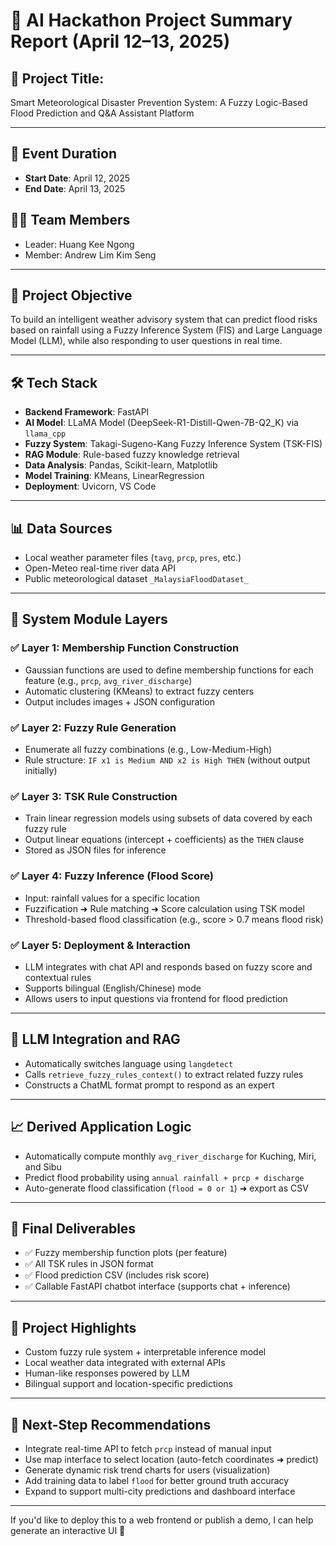 
# 🧠 AI Hackathon Project Summary Report (April 12–13, 2025)

## 📌 Project Title:
Smart Meteorological Disaster Prevention System: A Fuzzy Logic-Based Flood Prediction and Q&A Assistant Platform

---

## 📅 Event Duration
- **Start Date**: April 12, 2025
- **End Date**: April 13, 2025

## 🧑‍💻 Team Members
- Leader: Huang Kee Ngong
- Member: Andrew Lim Kim Seng

---

## 🎯 Project Objective
To build an intelligent weather advisory system that can predict flood risks based on rainfall using a Fuzzy Inference System (FIS) and Large Language Model (LLM), while also responding to user questions in real time.

---

## 🛠️ Tech Stack
- **Backend Framework**: FastAPI
- **AI Model**: LLaMA Model (DeepSeek-R1-Distill-Qwen-7B-Q2_K) via `llama_cpp`
- **Fuzzy System**: Takagi-Sugeno-Kang Fuzzy Inference System (TSK-FIS)
- **RAG Module**: Rule-based fuzzy knowledge retrieval
- **Data Analysis**: Pandas, Scikit-learn, Matplotlib
- **Model Training**: KMeans, LinearRegression
- **Deployment**: Uvicorn, VS Code

---

## 📊 Data Sources
- Local weather parameter files (`tavg`, `prcp`, `pres`, etc.)
- Open-Meteo real-time river data API
- Public meteorological dataset `_MalaysiaFloodDataset_`

---

## 🔁 System Module Layers

### ✅ Layer 1: Membership Function Construction
- Gaussian functions are used to define membership functions for each feature (e.g., `prcp`, `avg_river_discharge`)
- Automatic clustering (KMeans) to extract fuzzy centers
- Output includes images + JSON configuration

### ✅ Layer 2: Fuzzy Rule Generation
- Enumerate all fuzzy combinations (e.g., Low-Medium-High)
- Rule structure: `IF x1 is Medium AND x2 is High THEN` (without output initially)

### ✅ Layer 3: TSK Rule Construction
- Train linear regression models using subsets of data covered by each fuzzy rule
- Output linear equations (intercept + coefficients) as the `THEN` clause
- Stored as JSON files for inference

### ✅ Layer 4: Fuzzy Inference (Flood Score)
- Input: rainfall values for a specific location
- Fuzzification ➜ Rule matching ➜ Score calculation using TSK model
- Threshold-based flood classification (e.g., score > 0.7 means flood risk)

### ✅ Layer 5: Deployment & Interaction
- LLM integrates with chat API and responds based on fuzzy score and contextual rules
- Supports bilingual (English/Chinese) mode
- Allows users to input questions via frontend for flood prediction

---

## 🧠 LLM Integration and RAG
- Automatically switches language using `langdetect`
- Calls `retrieve_fuzzy_rules_context()` to extract related fuzzy rules
- Constructs a ChatML format prompt to respond as an expert

---

## 📈 Derived Application Logic
- Automatically compute monthly `avg_river_discharge` for Kuching, Miri, and Sibu
- Predict flood probability using `annual rainfall + prcp + discharge`
- Auto-generate flood classification (`flood = 0 or 1`) ➜ export as CSV

---

## 📁 Final Deliverables
- ✅ Fuzzy membership function plots (per feature)
- ✅ All TSK rules in JSON format
- ✅ Flood prediction CSV (includes risk score)
- ✅ Callable FastAPI chatbot interface (supports chat + inference)

---

## 🚀 Project Highlights
- Custom fuzzy rule system + interpretable inference model
- Local weather data integrated with external APIs
- Human-like responses powered by LLM
- Bilingual support and location-specific predictions

---

## 📌 Next-Step Recommendations
- Integrate real-time API to fetch `prcp` instead of manual input
- Use map interface to select location (auto-fetch coordinates ➜ predict)
- Generate dynamic risk trend charts for users (visualization)
- Add training data to label `flood` for better ground truth accuracy
- Expand to support multi-city predictions and dashboard interface

---

If you'd like to deploy this to a web frontend or publish a demo, I can help generate an interactive UI 🙌

